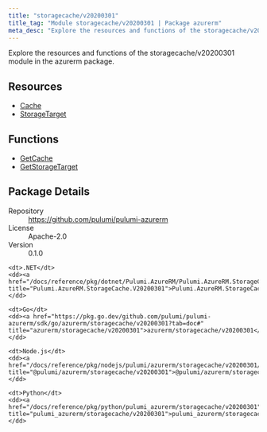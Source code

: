 ```yaml
---
title: "storagecache/v20200301"
title_tag: "Module storagecache/v20200301 | Package azurerm"
meta_desc: "Explore the resources and functions of the storagecache/v20200301 module in the azurerm package."
---
```


<!-- WARNING: this file was generated by Pulumi Docs Generator. -->
<!-- Do not edit by hand unless you're certain you know what you are doing! -->

Explore the resources and functions of the storagecache/v20200301 module in the azurerm package.

<h2 id="resources">Resources</h2>
<ul class="api">
    <li><a href="cache" title="Cache"><span class="symbol resource"></span>Cache</a></li>
    <li><a href="storagetarget" title="StorageTarget"><span class="symbol resource"></span>StorageTarget</a></li>
</ul>

<h2 id="functions">Functions</h2>
<ul class="api">
    <li><a href="getcache" title="GetCache"><span class="symbol function"></span>GetCache</a></li>
    <li><a href="getstoragetarget" title="GetStorageTarget"><span class="symbol function"></span>GetStorageTarget</a></li>
</ul>

<h2 id="package-details">Package Details</h2>
<dl class="package-details">
	<dt>Repository</dt>
	<dd><a href="https://github.com/pulumi/pulumi-azurerm">https://github.com/pulumi/pulumi-azurerm</a></dd>
	<dt>License</dt>
	<dd>Apache-2.0</dd>
	<dt>Version</dt>
	<dd>0.1.0</dd>
</dl>



<dl class="tabular">

    <dt>.NET</dt>
    <dd><a href="/docs/reference/pkg/dotnet/Pulumi.AzureRM/Pulumi.AzureRM.StorageCache.V20200301.html" title="Pulumi.AzureRM.StorageCache.V20200301">Pulumi.AzureRM.StorageCache.V20200301</a></dd>

    <dt>Go</dt>
    <dd><a href="https://pkg.go.dev/github.com/pulumi/pulumi-azurerm/sdk/go/azurerm/storagecache/v20200301?tab=doc#" title="azurerm/storagecache/v20200301">azurerm/storagecache/v20200301</a></dd>

    <dt>Node.js</dt>
    <dd><a href="/docs/reference/pkg/nodejs/pulumi/azurerm/storagecache/v20200301/#" title="@pulumi/azurerm/storagecache/v20200301">@pulumi/azurerm/storagecache/v20200301</a></dd>

    <dt>Python</dt>
    <dd><a href="/docs/reference/pkg/python/pulumi_azurerm/storagecache/v20200301" title="pulumi_azurerm/storagecache/v20200301">pulumi_azurerm/storagecache/v20200301</a></dd>

</dl>

